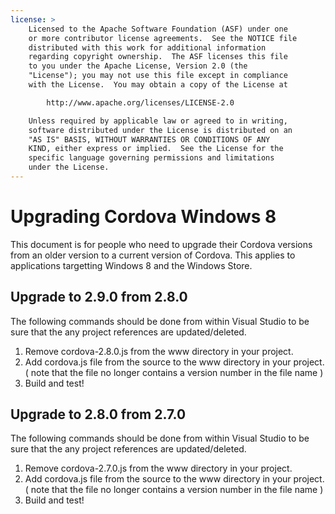 ```yaml
---
license: >
    Licensed to the Apache Software Foundation (ASF) under one
    or more contributor license agreements.  See the NOTICE file
    distributed with this work for additional information
    regarding copyright ownership.  The ASF licenses this file
    to you under the Apache License, Version 2.0 (the
    "License"); you may not use this file except in compliance
    with the License.  You may obtain a copy of the License at

        http://www.apache.org/licenses/LICENSE-2.0

    Unless required by applicable law or agreed to in writing,
    software distributed under the License is distributed on an
    "AS IS" BASIS, WITHOUT WARRANTIES OR CONDITIONS OF ANY
    KIND, either express or implied.  See the License for the
    specific language governing permissions and limitations
    under the License.
---
```


Upgrading Cordova Windows 8
===============================

This document is for people who need to upgrade their Cordova versions from an older version to a current version of Cordova. This applies to applications targetting Windows 8 and the Windows Store.

## Upgrade to 2.9.0 from 2.8.0 ##

The following commands should be done from within Visual Studio to be sure that the any project references are updated/deleted.

1. Remove cordova-2.8.0.js from the www directory in your project.
2. Add cordova.js file from the source to the www directory in your project. ( note that the file no longer contains a version number in the file name )
3. Build and test!

## Upgrade to 2.8.0 from 2.7.0 ##

The following commands should be done from within Visual Studio to be sure that the any project references are updated/deleted.

1. Remove cordova-2.7.0.js from the www directory in your project. 
2. Add cordova.js file from the source to the www directory in your project. ( note that the file no longer contains a version number in the file name )
3. Build and test!
